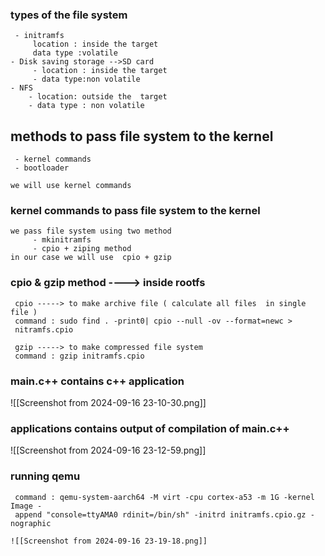 ### types of the file system
     - initramfs 
         location : inside the target
         data type :volatile
    - Disk saving storage -->SD card 
         - location : inside the target 
         - data type:non volatile
    - NFS 
        - location: outside the  target 
        - data type : non volatile
## methods to pass file system to the kernel
     - kernel commands
     - bootloader 
     
    we will use kernel commands
### kernel commands to pass file system to the kernel 
    we pass file system using two method 
         - mkinitramfs
         - cpio + ziping method 
    in our case we will use  cpio + gzip
### cpio & gzip method ----> inside rootfs
     cpio -----> to make archive file ( calculate all files  in single file )
     command : sudo find . -print0| cpio --null -ov --format=newc >      
     nitramfs.cpio 
     
     gzip -----> to make compressed file system
     command : gzip initramfs.cpio
     


### main.c++ contains c++ application
 
![[Screenshot from 2024-09-16 23-10-30.png]]

### applications contains  output of compilation of  main.c++
![[Screenshot from 2024-09-16 23-12-59.png]]

### running qemu 
     command : qemu-system-aarch64 -M virt -cpu cortex-a53 -m 1G -kernel Image -  
     append "console=ttyAMA0 rdinit=/bin/sh" -initrd initramfs.cpio.gz -nographic 
     
    ![[Screenshot from 2024-09-16 23-19-18.png]]
